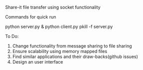 Share-it file transfer using socket functionality


Commands for quick run

python server.py &
python client.py
pkill -f server.py



To Do:
1) Change functionality from message sharing to file sharing
2) Ensure scalability using memory mapped files
3) Find similar applications and their draw-backs(github issues)
4) Design an user interface